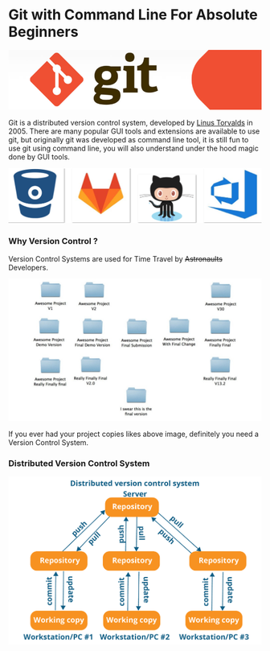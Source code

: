 # Git with Command Line For Absolute Beginners

![Git-Banner](assets/Git-Banner.png)

Git is a distributed version control system, developed by [Linus Torvalds](https://en.wikipedia.org/wiki/Linus_Torvalds) in 2005. There are many popular GUI tools and extensions are available to use git, but originally git was developed as command line tool, it is still fun to use git using command line, you will also understand under the hood magic done by GUI tools.

![Git-Services](assets/Git-Services.png)

### Why Version Control ?

Version Control Systems are used for Time Travel by ~~Astronaults~~ Developers.

![VCS-Problem](assets/VCS-Problem.jpg)

If you ever had your project copies likes above image, definitely you need a Version Control System.

### Distributed Version Control System
![Distribute Version Control System](assets/DVCS.png)

